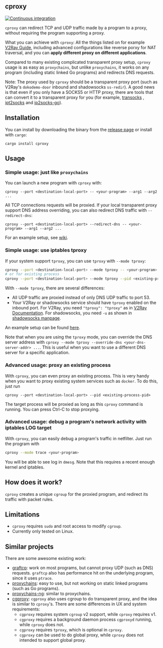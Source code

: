 ## cproxy

[![Continuous integration](https://github.com/NOBLES5E/cproxy/actions/workflows/build.yml/badge.svg)](https://github.com/NOBLES5E/cproxy/actions/workflows/build.yml)

`cproxy` can redirect TCP and UDP traffic made by a program to a proxy, without requiring the program supporting a
proxy.

What you can achieve with `cproxy`: All the things listed on for
example [V2Ray Guide](https://guide.v2fly.org/en_US/app/app.html), including advanced configurations like reverse porxy
for NAT traversal, and you can **apply different proxy on different applications**.

Compared to many existing complicated transparent proxy setup, `cproxy` usage is as easy as `proxychains`, but
unlike `proxychains`, it works on any program (including static linked Go programs) and redirects DNS requests.

Note: The proxy used by `cproxy` should be a transparent proxy port (such as V2Ray's `dokodemo-door` inbound and
shadowsocks `ss-redir`). A good news is that even if you only have a SOCKS5 or HTTP proxy, there are tools that can
convert it to a transparent proxy for you (for example, [transocks](https://github.com/cybozu-go/transocks)
, [ipt2socks](https://github.com/zfl9/ipt2socks) and [ip2socks-go](https://github.com/lcdbin/ip2socks-go)).

## Installation

You can install by downloading the binary from the [release page](https://github.com/NOBLES5E/cproxy/releases) or
install with `cargo`:

```
cargo install cproxy
```

## Usage

### Simple usage: just like `proxychains`

You can launch a new program with `cproxy` with:

```
cproxy --port <destination-local-port> -- <your-program> --arg1 --arg2 ...
```

All TCP connections requests will be proxied. If your local transparent proxy support DNS address overriding, you can
also redirect DNS traffic with `--redirect-dns`:

```
cproxy --port <destination-local-port> --redirect-dns -- <your-program> --arg1 --arg2 ...
```

For an example setup, see [wiki](https://github.com/NOBLES5E/cproxy/wiki/Example-setup-with-V2Ray).

### Simple usage: use iptables tproxy

If your system support `tproxy`, you can use `tproxy` with `--mode tproxy`:

```bash
cproxy --port <destination-local-port> --mode tproxy -- <your-program> --arg1 --arg2 ...
# or for existing process
cproxy --port <destination-local-port> --mode tproxy --pid <existing-process-pid>
```

With `--mode tproxy`, there are several differences:

* All UDP traffic are proxied instead of only DNS UDP traffic to port 53.
* Your V2Ray or shadowsocks service should have `tproxy` enabled on the inbound port. For V2Ray, you
  need `"tproxy": "tproxy"` as
  in [V2Ray Documentation](https://www.v2ray.com/en/configuration/transport.html#sockoptobject). For shadowsocks, you
  need `-u` as shown in [shadowsocks manpage](http://manpages.org/ss-redir).

An example setup can be found [here](https://github.com/NOBLES5E/cproxy/wiki/Example-setup-with-V2Ray).

Note that when you are using the `tproxy` mode, you can override the DNS server address
with `cproxy --mode tproxy --override-dns <your-dns-server-addr> ...`. This is useful when you want to use a different
DNS server for a specific application.

### Advanced usage: proxy an existing process

With `cproxy`, you can even proxy an existing process. This is very handy when you want to proxy existing system
services such as `docker`. To do this, just run

```
cproxy --port <destination-local-port> --pid <existing-process-pid>
```

The target process will be proxied as long as this `cproxy` command is running. You can press Ctrl-C to stop proxying.

### Advanced usage: debug a program's network activity with iptables LOG target

With `cproxy`, you can easily debug a program's traffic in netfilter. Just run the program with

```bash
cproxy --mode trace <your-program>
```

You will be able to see log in `dmesg`. Note that this requires a recent enough kernel and iptables.

## How does it work?

`cproxy` creates a unique `cgroup` for the proxied program, and redirect its traffic with packet rules.

## Limitations

* `cproxy` requires `sudo` and root access to modify `cgroup`.
* Currently only tested on Linux.

## Similar projects

There are some awesome existing work:

* [graftcp](https://github.com/hmgle/graftcp): work on most programs, but cannot proxy UDP (such as DNS)
  requests. `graftcp` also has performance hit on the underlying program, since it uses `ptrace`.
* [proxychains](https://github.com/haad/proxychains): easy to use, but not working on static linked programs (such as Go
  programs).
* [proxychains-ng](https://github.com/rofl0r/proxychains-ng): similar to proxychains.
* [cgproxy](https://github.com/springzfx/cgproxy): `cgproxy` also uses cgroup to do transparent proxy, and the idea is
  similar to `cproxy`'s. There are some differences in UX and system requirements:
    * `cgproxy` requires system `cgroup` v2 support, while `cproxy` requires v1.
    * `cgproxy` requires a background daemon process `cgproxyd` running, while `cproxy` does not.
    * `cgproxy` requires `tproxy`, which is optional in `cproxy`.
    * `cgproxy` can be used to do global proxy, while `cproxy` does not intended to support global proxy.
